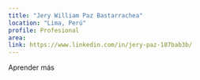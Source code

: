 ```yaml
---
title: "Jery William Paz Bastarrachea"
location: "Lima, Perú"
profile: Profesional
area: 
link: https://www.linkedin.com/in/jery-paz-187bab3b/
---
```


Aprender más